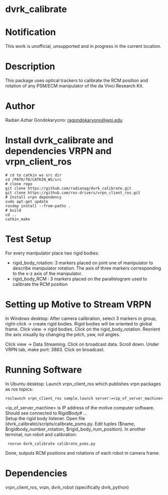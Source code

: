 # dvrk_calibrate

Notification
====================

This work is unofficial, unsupported and in progress in the current location.

Description
====================
This package uses optical trackers to calibrate the RCM position and rotation of any PSM/ECM manipulator of the da Vinci Research Kit. 

# Author

Radian Azhar Gondokaryono: ragondokaryono@wpi.edu

# Install dvrk_calibrate and dependencies VRPN and vrpn_client_ros
```
# cd to catkin ws src dir
cd /PATH/TO/CATKIN_WS/src
# clone repo
git clone https://github.com/radianag/dvrk_calibrate.git
git clone https://github.com/ros-drivers/vrpn_client_ros.git
# Install vrpn dependency
sudo apt-get update
rosdep install --from-paths .
# build
cd ..
catkin_make
```
# Test Setup
For every manipulator place two rigid bodies:
- rigid_body_rotation: 3 markers placed on joint one of manipulator to describe manipulator rotation. The axis of three markers corresponding to the x-z axis of the manipulator.
- rigid_body_RCM     : 3 markers placed on the parallelogram used to calibrate the RCM position

# Setting up Motive to Stream VRPN
In Windows desktop:
After camera calibration, select 3 markers in group, right-click -> create rigid bodies. Rigid bodies will be oriented to global frame. Click view -> rigid bodies. Click on the rigid_body_rotation. Reorient the axis visually by changing the pitch, yaw, roll angles. 

Click view -> Data Streaming. Click on broadcast data. Scroll down. Under VRPN tab, make port: 3883. Click on broadcast.

# Running Software
In Ubuntu desktop:
 Launch vrpn_client_ros which publishes vrpn packages as ros topics:
 ```
 roslaunch vrpn_client_ros sample.launch server:=<ip_of_server_machine>
 ``` 
<ip_of_server_machine> is IP address of the motive computer software. Should see connected to RigidBody# ...  
Setup the rigid body listener. Open file (dvrk_calibrate)/scripts/calibrate_psms.py. Edit tuples ($name, $rigidbody_number_rotation, $rigid_body_num_position). In another terminal, run robot and calibration:
```
 rosrun dvrk_calibrate calibrate_psms.py
 ```
 Done, outputs RCM positions and rotations of each robot in camera frame. 

# Dependencies
vrpn_client_ros, vrpn, dvrk_robot (specifically dvrk_python)

